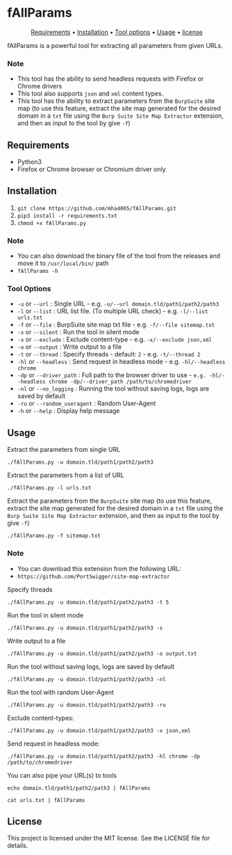 # fAllParams

<p align="center">
  <a href="#requirements">Requirements</a> •
  <a href="#installation">Installation</a> •
  <a href="#tool-options">Tool options</a> •
  <a href="#usage">Usage</a> •
  <a href="#license">license</a>
</p>

fAllParams is a powerful tool for extracting all parameters from given URLs.

### Note
- This tool has the ability to send headless requests with Firefox or Chrome drivers
- This tool also supports `json` and `xml` content types. 
- This tool has the ability to extract parameters from the `BurpSuite` site map (to use this feature, extract the site map generated for the desired domain in a `txt` file using the `Burp Suite Site Map Extractor` extension, and then as input to the tool by give `-f`)

## Requirements
- Python3
- Firefox or Chrome browser or Chromium driver only

## Installation
  1. `git clone https://github.com/mha4065/fAllParams.git`
  2. `pip3 install -r requirements.txt`
  3. `chmod +x fAllParams.py`
  
### Note
- You can also download the binary file of the tool from the releases and move it to `/usr/local/bin/` path
- `fAllParams -h`


### Tool Options
- `-u` or `--url` : Single URL - e.g. `-u/--url domain.tld/path1/path2/path3`
- `-l` or `--list` : URL list file. (To multiple URL check) - e.g. `-l/--list urls.txt`
- `-f` or `--file` : BurpSuite site map txt file - e.g. `-f/--file sitemap.txt`
- `-s` or `--silent` : Run the tool in silent mode
- `-x` or `--exclude` : Exclude content-type - e.g. `-x/--exclude json,xml`
- `-o` or `--output` : Write output to a file
- `-t` or `--thread` : Specify threads - default: `2` - e.g. `-t/--thread 2`
- `-hl` or `--headless` : Send request in headless mode - e.g. `-hl/--headless chrome`
- `-dp` or `--driver_path` : Full path to the browser driver to use - `e.g. -hl/--headless chrome -dp/--driver_path /path/to/chromedriver`
- `-nl` or `--no_logging` : Running the tool without saving logs, logs are saved by default
- `-ru` or `--random_useragent` : Random User-Agent
- `-h` or `--help` : Display help message


## Usage

Extract the parameters from single URL
```
./fAllParams.py -u domain.tld/path1/path2/path3
```

Extract the parameters from a list of URL
```
./fAllParams.py -l urls.txt
```

Extract the parameters from the `BurpSuite` site map (to use this feature, extract the site map generated for the desired domain in a `txt` file using the `Burp Suite Site Map Extractor` extension, and then as input to the tool by give `-f`)
```
./fAllParams.py -f sitemap.txt
```

### Note
- You can download this extension from the following URL:
- `https://github.com/PortSwigger/site-map-extractor`

Specify threads
```
./fAllParams.py -u domain.tld/path1/path2/path3 -t 5
```

Run the tool in silent mode
```
./fAllParams.py -u domain.tld/path1/path2/path3 -s
```

Write output to a file
```
./fAllParams.py -u domain.tld/path1/path2/path3 -o output.txt
```

Run the tool without saving logs, logs are saved by default
```
./fAllParams.py -u domain.tld/path1/path2/path3 -nl
```

Run the tool with random User-Agent
```
./fAllParams.py -u domain.tld/path1/path2/path3 -ru
```

Exclude content-types:
```
./fAllParams.py -u domain.tld/path1/path2/path3 -x json,xml
```

Send request in headless mode:
```
./fAllParams.py -u domain.tld/path1/path2/path3 -hl chrome -dp /path/to/chromedriver
```

You can also pipe your URL(s) to tools
```
echo domain.tld/path1/path2/path3 | fAllParams
```
```
cat urls.txt | fAllParams
```

## License
This project is licensed under the MIT license. See the LICENSE file for details.
